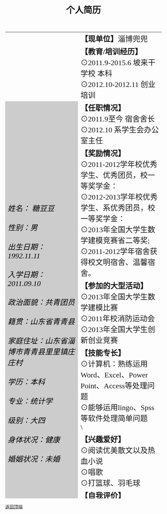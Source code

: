 <body background="11.jpg" > 
<a href="top"></a>
<h1><center>个人简历</center></h1>
<table align="center" width="750" height="1500" border="0" cellpadding="0" cellspacing="0">
<tr>
<td width="250" rowspan="2" background="22.jpg"></td>
<td width="500"><font face="华文隶书" size="+2"><b>【现单位】</b>淄博兜兜</font></td>
</tr>
<tr>
<td><font face="华文隶书" size="+2"><b>【教育/培训经历】</b><br />
⊙2011.9-2015.6   坡来干学校   本科<br />
⊙2012.10-2012.11   创业培训
</font>
</td>
</tr>
<tr>
<td rowspan="9" bgcolor="#CCCCCC"><font color="#000000" face="华文行楷" size="+2"><i>姓名：  糖豆豆<br /><br />
性别：男<br /><br />
出生日期：1992.11.11<br /><br />
入学日期：2011.09.10<br /><br />
政治面貌：共青团员<br /><br />
籍贯：山东省青青县<br /><br />
家庭住址：山东省淄博市青青县里里镇庄庄村<br /><br />
学历：本科<br /><br />
专业：统计学<br /><br />
级别：大四<br /><br />
身体状况：健康<br /><br />
婚姻状况：未婚<br /><br /><br /><br /><br /><br /><br /><br /><br /><br /><br /><br /><br />
联系方式：<br /><br />
手机：187*******9<br /><br />
QQ：878787878<br /><br />
邮箱：878787878@qq.com<br /><br />
博客名：<a href="http://www.cnblogs.com/H2921306656/" target="_blank">这都不是事</a>
</i>
</font>
</td>
<td><font face="华文隶书" size="+2"><b>【任职情况】</b><br />
⊙2011.9至今    宿舍舍长<br />
⊙2012.10    系学生会办公室主任<br />
</font>
</td>
</tr>
<tr>
<td><font face="华文隶书" size="+2"><b>【奖励情况】</b><br />
⊙2011-2012学年校优秀学生、优秀团员，校一等奖学金：<br />
 ⊙2012-2013学年校优秀学生、系优秀团员，校一等奖学金：<br /> 
⊙2013年全国大学生数学建模竞赛省二等奖;<br />
⊙2011-2012学年宿舍获得校文明宿舍、温馨宿舍。<br />
</font>
</td>
</tr>
<tr>
<td><font face="华文隶书" size="+2"><b>【参加的大型活动】</b><br />
⊙2013年全国大学生数学建模比赛<br />
⊙2011年校消防运动会<br />
⊙2013年全国大学生创新创业竞赛<br />
</font>
</td>
</tr>
<tr>
<td><font face="华文隶书" size="+2"><b>【技能专长】</b><br />
⊙计算机：熟练运用Word、Excel、Power Point、Access等处理问题<br />
⊙能够运用lingo、Spss等软件处理简单问题<br />\
</font>
</td>
</tr>
<tr>
<td><font face="华文隶书" size="+2"><b>【兴趣爱好】</b><br />
⊙阅读优美散文以及热血小说<br />
⊙唱歌<br />
⊙打篮球、羽毛球<br />
</font>
</td>
</tr>
<tr>
<td><font face="华文隶书" size="+2"><b>【自我评价】</b><br />
⊙勤于思考，尝试用新方法解决问题：<br />
⊙吃苦耐劳，对工作认真严谨，做事踏实稳重：<br />
⊙有上进心，待人宽厚：<br />
⊙乐于助人，有很强的团队合作意识：思维敏捷，有一定的独立处理问题能力。<br />
</font>
</td>
</tr>
<tr>
<td><font face="华文隶书" size="+2"><b>【人生格言】</b><br />
天行健，君子以自强不息：地势坤，君子以厚德载物。
</font>
</td>
</tr>
<tr>
<td><font face="华文隶书" size="+2"><b>【求职意向】</b><br />
现职：应届毕业生<br />
理想职位：⊙吃苦耐劳型，如银行职员：<br />
⊙团队合作意识型<br />
⊙跟统计学有关的职位或者兼职：<br />
</font>
</td>
</tr>
<tr>
<td align="right" valign="bottom"><font face="华文隶书" size="+1">（简历到此结束，感谢您阅览，祝您心情愉快！）</font></td>
</tr><br />


</table>
<a href="#top">返回顶端</a>
</body>
</html>

